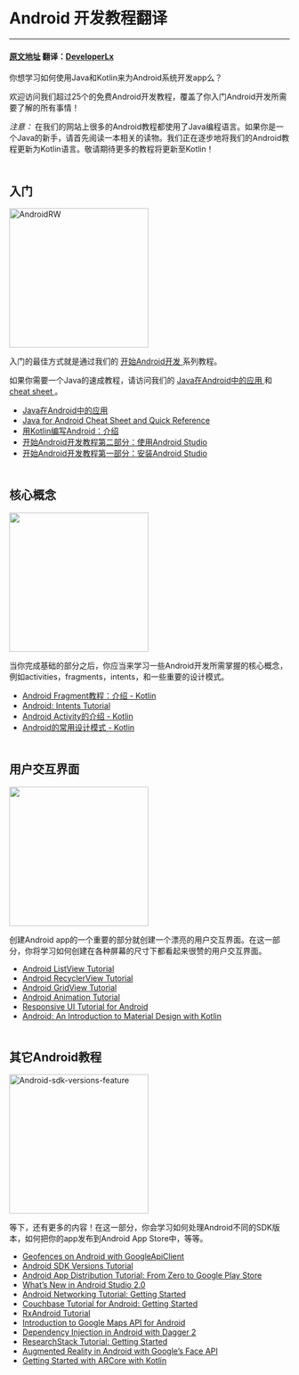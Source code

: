 # Android 开发教程翻译
---
#### [原文地址](https://www.raywenderlich.com/category/android) 翻译：[DeveloperLx](http://weibo.com/DeveloperLx)

<div class="content-wrapper taxonomy-description">
    <p>
        你想学习如何使用Java和Kotlin来为Android系统开发app么？
    </p>
    <p>
        欢迎访问我们超过25个的免费Android开发教程，覆盖了你入门Android开发所需要了解的所有事情！
    </p>
    <div class="note">
        <em>
            注意：
        </em>
        在我们的网站上很多的Android教程都使用了Java编程语言。如果你是一个Java的新手，请首先阅读一本相关的读物。我们正在逐步地将我们的Android教程更新为Kotlin语言。敬请期待更多的教程将更新至Kotlin！
    </div>
</div>

<div class="content-wrapper">
    <h2 style="clear:both; padding-top: 20px;">
        入门
    </h2>
    <img src="https://koenig-media.raywenderlich.com/uploads/2014/10/AndroidRW.png"
    alt="AndroidRW" width="250" height="250" class="alignright size-full wp-image-87100">
    <p>
        入门的最佳方式就是通过我们的
        <a href="https://www.raywenderlich.com/120177/beginning-android-development-tutorial-installing-android-studio"
        sl-processed="1">
            开始Android开发
        </a>
        系列教程。
    </p>
    <p>
        如果你需要一个Java的速成教程，请访问我们的
        <a href="https://github.com/DeveloperLx/Android-Development-Tutorials-translation/blob/master/Java%20For%20Android.md" sl-processed="1">
            Java在Android中的应用
        </a>
        和
        <a href="https://www.raywenderlich.com/119175/java-for-android-cheat-sheet-and-quick-reference"
        sl-processed="1">
            cheat sheet
        </a>
        。
    </p>
    <ul>
        <li>
            <a href="https://github.com/DeveloperLx/Android-Development-Tutorials-translation/blob/master/Java%20For%20Android.md" sl-processed="1">
                Java在Android中的应用
            </a>
        </li>
        <li>
            <a href="https://www.raywenderlich.com/119175/java-for-android-cheat-sheet-and-quick-reference"
            sl-processed="1">
                Java for Android Cheat Sheet and Quick Reference
            </a>
        </li>
        <li>
            <a href="https://github.com/DeveloperLx/Android-Development-Tutorials-translation/blob/master/Kotlin%20For%20Android%20An%20Introduction.md"
            sl-processed="1">
                用Kotlin编写Android：介绍
            </a>
        </li>
        <li>
            <a href="https://github.com/DeveloperLx/Android-Development-Tutorials-translation/blob/master/Beginning%20Android%20Development%20Part%20Two%20Using%20Android%20Studio.md"
            sl-processed="1">
                开始Android开发教程第二部分：使用Android Studio
            </a>
        </li>
        <li>
            <a href="https://github.com/DeveloperLx/Android-Development-Tutorials-translation/blob/master/Beginning%20Android%20Development%20Part%20One%20Installing%20Android%20Studio.md"
            sl-processed="1">
                开始Android开发教程第一部分：安装Android Studio
            </a>
        </li>
    </ul>
    <h2 style="clear:both; padding-top: 20px;">
        核心概念
    </h2>
    <img src="https://koenig-media.raywenderlich.com/uploads/2015/10/Android-jetpack.png"
    alt="" future="" you ""="" width="250" height="250" class="size-full wp-image-119228 bordered alignright">
    <p>
        当你完成基础的部分之后，你应当来学习一些Android开发所需掌握的核心概念，例如activities，fragments，intents，和一些重要的设计模式。
    </p>
    <ul>
        <li>
            <a href="https://github.com/DeveloperLx/Android-Development-Tutorials-translation/blob/master/Android%20Fragments%20Tutorial%20An%20Introduction%20with%20Kotlin.md"
            sl-processed="1">
                Android Fragment教程：介绍 - Kotlin
            </a>
        </li>
        <li>
            <a href="https://www.raywenderlich.com/160019/android-intents-tutorial-2"
            sl-processed="1">
                Android: Intents Tutorial
            </a>
        </li>
        <li>
            <a href="https://github.com/DeveloperLx/Android-Development-Tutorials-translation/blob/master/Introduction%20to%20Android%20Activities%20with%20Kotlin.md"
            sl-processed="1">
                Android Activity的介绍 - Kotlin
            </a>
        </li>
        <li>
            <a href="https://github.com/DeveloperLx/Android-Development-Tutorials-translation/blob/master/Common%20Design%20Patterns%20for%20Android%20with%20Kotlin.md"
            sl-processed="1">
                Android的常用设计模式 - Kotlin
            </a>
        </li>
    </ul>
    <h2 style="clear:both; padding-top: 20px;">
        用户交互界面
    </h2>
    <img src="https://koenig-media.raywenderlich.com/uploads/2016/05/ListView-feature.png"
    alt="" width="250" height="250" class="alignright size-thumbnail bordered">
    <p>
        创建Android app的一个重要的部分就创建一个漂亮的用户交互界面。在这一部分，你将学习如何创建在各种屏幕的尺寸下都看起来很赞的用户交互界面。
    </p>
    <ul>
        <li>
            <a href="https://www.raywenderlich.com/124438/android-listview-tutorial"
            sl-processed="1">
                Android ListView Tutorial
            </a>
        </li>
        <li>
            <a href="https://www.raywenderlich.com/126528/android-recyclerview-tutorial"
            sl-processed="1">
                Android RecyclerView Tutorial
            </a>
        </li>
        <li>
            <a href="https://www.raywenderlich.com/127544/android-gridview-getting-started"
            sl-processed="1">
                Android GridView Tutorial
            </a>
        </li>
        <li>
            <a href="https://www.raywenderlich.com/128105/introduction-android-animations"
            sl-processed="1">
                Android Animation Tutorial
            </a>
        </li>
        <li>
            <a href="https://www.raywenderlich.com/155838/responsive-ui-tutorial-android"
            sl-processed="1">
                Responsive UI Tutorial for Android
            </a>
        </li>
        <li>
            <a href="https://www.raywenderlich.com/168916/android-an-introduction-to-material-design"
            sl-processed="1">
                Android: An Introduction to Material Design with Kotlin
            </a>
        </li>
    </ul>
    <h2 style="clear:both; padding-top: 20px;">
        其它Android教程
    </h2>
    <img src="https://koenig-media.raywenderlich.com/uploads/2016/01/Android-sdk-versions-feature-250x250.png"
    alt="Android-sdk-versions-feature" width="250" height="250" class="alignright size-thumbnail wp-image-124606 bordered">
    <p>
        等下，还有更多的内容！在这一部分，你会学习如何处理Android不同的SDK版本，如何把你的app发布到Android App Store中，等等。
    </p>
    <ul>
        <li>
            <a href="https://www.raywenderlich.com/103540/geofences-googleapiclient"
            sl-processed="1">
                Geofences on Android with GoogleApiClient
            </a>
        </li>
        <li>
            <a href="https://www.raywenderlich.com/118966/android-sdk-versions-tutorial"
            sl-processed="1">
                Android SDK Versions Tutorial
            </a>
        </li>
        <li>
            <a href="https://www.raywenderlich.com/122114/android-app-distribution-tutorial-zero-google-play-store"
            sl-processed="1">
                Android App Distribution Tutorial: From Zero to Google Play Store
            </a>
        </li>
        <li>
            <a href="https://www.raywenderlich.com/124936/whats-new-android-studio-2-0"
            sl-processed="1">
                What’s New in Android Studio 2.0
            </a>
        </li>
        <li>
            <a href="https://www.raywenderlich.com/126770/android-networking-tutorial-getting-started"
            sl-processed="1">
                Android Networking Tutorial: Getting Started
            </a>
        </li>
        <li>
            <a href="https://www.raywenderlich.com/134752/couchbase-tutorial-android"
            sl-processed="1">
                Couchbase Tutorial for Android: Getting Started
            </a>
        </li>
        <li>
            <a href="https://www.raywenderlich.com/141980/rxandroid-tutorial" sl-processed="1">
                RxAndroid Tutorial
            </a>
        </li>
        <li>
            <a href="https://www.raywenderlich.com/144066/introduction-google-maps-api-android"
            sl-processed="1">
                Introduction to Google Maps API for Android
            </a>
        </li>
        <li>
            <a href="https://www.raywenderlich.com/146804/dependency-injection-dagger-2"
            sl-processed="1">
                Dependency Injection in Android with Dagger 2
            </a>
        </li>
        <li>
            <a href="https://www.raywenderlich.com/155534/researchstack-tutorial-getting-started"
            sl-processed="1">
                ResearchStack Tutorial: Getting Started
            </a>
        </li>
        <li>
            <a href="https://www.raywenderlich.com/158580/augmented-reality-android-googles-face-api"
            sl-processed="1">
                Augmented Reality in Android with Google’s Face API
            </a>
        </li>
        <li>
            <a href="https://www.raywenderlich.com/170520/getting-started-arcore-kotlin"
            sl-processed="1">
                Getting Started with ARCore with Kotlin
            </a>
        </li>
    </ul>
</div>